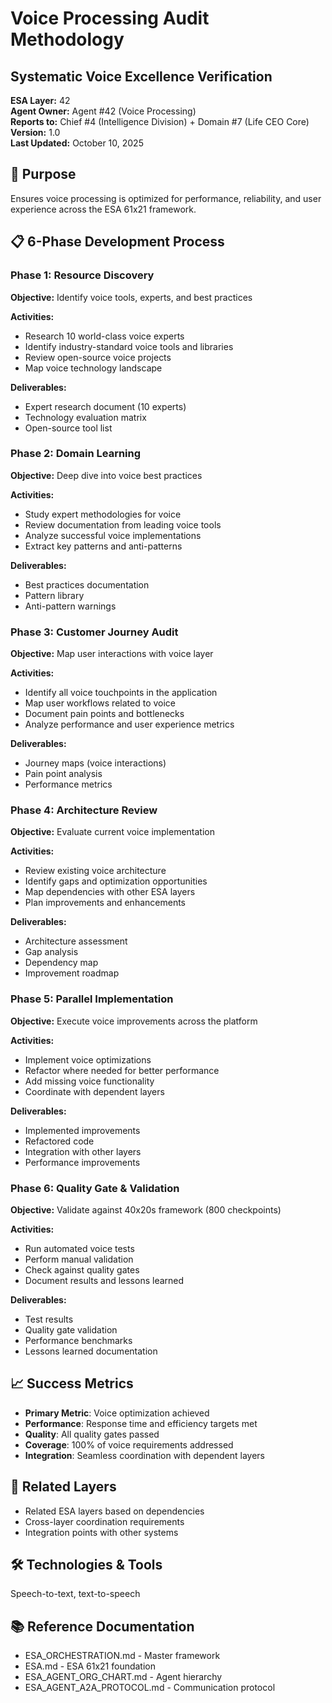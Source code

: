 # Voice Processing Audit Methodology
## Systematic Voice Excellence Verification

**ESA Layer:** 42  
**Agent Owner:** Agent #42 (Voice Processing)  
**Reports to:** Chief #4 (Intelligence Division) + Domain #7 (Life CEO Core)  
**Version:** 1.0  
**Last Updated:** October 10, 2025

## 🎯 Purpose
Ensures voice processing is optimized for performance, reliability, and user experience across the ESA 61x21 framework.

## 📋 6-Phase Development Process

### Phase 1: Resource Discovery
**Objective:** Identify voice tools, experts, and best practices

**Activities:**
- Research 10 world-class voice experts
- Identify industry-standard voice tools and libraries
- Review open-source voice projects
- Map voice technology landscape

**Deliverables:**
- Expert research document (10 experts)
- Technology evaluation matrix
- Open-source tool list

### Phase 2: Domain Learning
**Objective:** Deep dive into voice best practices

**Activities:**
- Study expert methodologies for voice
- Review documentation from leading voice tools
- Analyze successful voice implementations
- Extract key patterns and anti-patterns

**Deliverables:**
- Best practices documentation
- Pattern library
- Anti-pattern warnings

### Phase 3: Customer Journey Audit
**Objective:** Map user interactions with voice layer

**Activities:**
- Identify all voice touchpoints in the application
- Map user workflows related to voice
- Document pain points and bottlenecks
- Analyze performance and user experience metrics

**Deliverables:**
- Journey maps (voice interactions)
- Pain point analysis
- Performance metrics

### Phase 4: Architecture Review
**Objective:** Evaluate current voice implementation

**Activities:**
- Review existing voice architecture
- Identify gaps and optimization opportunities
- Map dependencies with other ESA layers
- Plan improvements and enhancements

**Deliverables:**
- Architecture assessment
- Gap analysis
- Dependency map
- Improvement roadmap

### Phase 5: Parallel Implementation
**Objective:** Execute voice improvements across the platform

**Activities:**
- Implement voice optimizations
- Refactor where needed for better performance
- Add missing voice functionality
- Coordinate with dependent layers

**Deliverables:**
- Implemented improvements
- Refactored code
- Integration with other layers
- Performance improvements

### Phase 6: Quality Gate & Validation
**Objective:** Validate against 40x20s framework (800 checkpoints)

**Activities:**
- Run automated voice tests
- Perform manual validation
- Check against quality gates
- Document results and lessons learned

**Deliverables:**
- Test results
- Quality gate validation
- Performance benchmarks
- Lessons learned documentation

## 📈 Success Metrics
- **Primary Metric**: Voice optimization achieved
- **Performance**: Response time and efficiency targets met
- **Quality**: All quality gates passed
- **Coverage**: 100% of voice requirements addressed
- **Integration**: Seamless coordination with dependent layers

## 🔗 Related Layers
- Related ESA layers based on dependencies
- Cross-layer coordination requirements
- Integration points with other systems

## 🛠️ Technologies & Tools
Speech-to-text, text-to-speech

## 📚 Reference Documentation
- ESA_ORCHESTRATION.md - Master framework
- ESA.md - ESA 61x21 foundation
- ESA_AGENT_ORG_CHART.md - Agent hierarchy
- ESA_AGENT_A2A_PROTOCOL.md - Communication protocol

